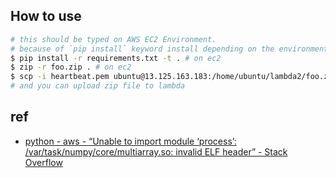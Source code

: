 ## How to use
```bash
# this should be typed on AWS EC2 Environment.
# because of `pip install` keyword install depending on the environment of your computer
$ pip install -r requirements.txt -t . # on ec2
$ zip -r foo.zip . # on ec2
$ scp -i heartbeat.pem ubuntu@13.125.163.183:/home/ubuntu/lambda2/foo.zip . # on local
# and you can upload zip file to lambda
```

## ref
- [python - aws - “Unable to import module ‘process’: /var/task/numpy/core/multiarray.so: invalid ELF header” - Stack Overflow](https://stackoverflow.com/questions/34881240/aws-unable-to-import-module-process-var-task-numpy-core-multiarray-so-in)
